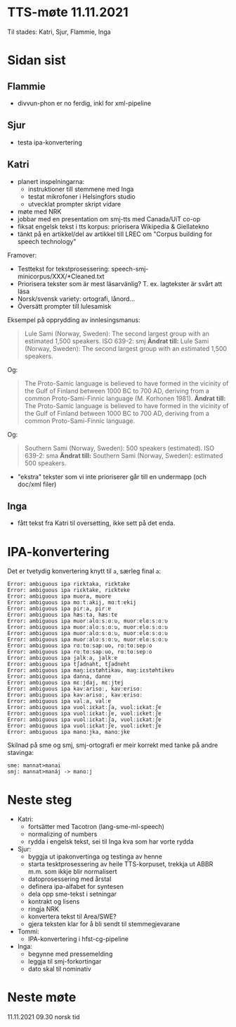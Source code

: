 # TTS-møte 11.11.2021

Til stades: Katri, Sjur, Flammie, Inga

# Sidan sist

## Flammie

- divvun-phon er no ferdig, inkl for xml-pipeline

## Sjur
- testa ipa-konvertering

## Katri
- planert inspelningarna:
    - instruktioner till stemmene med Inga
    - testat mikrofoner i Helsingfors studio
    - utvecklat prompter skript vidare
- møte med NRK
- jobbar med en presentation om smj-tts med Canada/UiT co-op
- fiksat engelsk tekst i tts korpus: priorisera Wikipedia & Giellatekno 
- tänkt på en artikkel/del av artikkel till LREC om "Corpus building for speech technology"

Framover:
- Testtekst for tekstprosessering: speech-smj-minicorpus/XXX/*Cleaned.txt
- Priorisera tekster som är mest läsarvänlig? T. ex. lagtekster är svårt att läsa
- Norsk/svensk variety: ortografi, lånord...
- Översätt prompter till lulesamisk

Eksempel på opprydding av innlesingsmanus:

> Lule Sami (Norway, Sweden): The second largest group with an estimated 1,500 speakers. ISO 639-2: smj
> **Ändrat till:** Lule Sami (Norway, Sweden): The second largest group with an estimated 1,500 speakers.

Og:

> The Proto-Samic language is believed to have formed in the vicinity of the Gulf of Finland between 1000 BC to 700 AD, deriving from a common Proto-Sami-Finnic language (M. Korhonen 1981).
> **Ändrat till:** The Proto-Samic language is believed to have formed in the vicinity of the Gulf of Finland between 1000 BC to 700 AD, deriving from a common Proto-Sami-Finnic language.

Og:

> Southern Sami (Norway, Sweden): 500 speakers (estimated). ISO 639-2: sma 
> **Ändrat till:** Southern Sami (Norway, Sweden): estimated 500 speakers.

- "ekstra" tekster som vi inte prioriserer går till en undermapp (och doc/xml filer)

## Inga
- fått tekst fra Katri til oversetting, ikke sett på det enda.

# IPA-konvertering

Det er tvetydig konvertering knytt til `a`, særleg final `a`:

```
Error: ambiguous ipa riɛktaka, riɛktakɐ
Error: ambiguous ipa riɛktakɐ, riɛktɐkɐ
Error: ambiguous ipa muora, muorɐ
Error: ambiguous ipa mɑːtːakij, mɑːtːɐkij
Error: ambiguous ipa pirːa, pirːɐ
Error: ambiguous ipa hæsːta, hæsːtɐ
Error: ambiguous ipa muorːalɑːsːɑːʋ, muorːɐlɑːsːɑːʋ
Error: ambiguous ipa muorːalɑːsːɑːʋ, muorːɐlɑːsːɑːʋ
Error: ambiguous ipa muorːalɑːsːɑːʋ, muorːɐlɑːsːɑːʋ
Error: ambiguous ipa muorːalɑːsːɑːʋ, muorːɐlɑːsːɑːʋ
Error: ambiguous ipa rɑːtɑːsapːuo, rɑːtɑːsɐpːo
Error: ambiguous ipa rɑːtɑːsapːuo, rɑːtɑːsɐpːo
Error: ambiguous ipa jalkːa, jalkːɐ
Error: ambiguous ipa tʃadnaht, tʃadnɐht
Error: ambiguous ipa maŋːiɛstøhtikaʋ, maŋːiɛstøhtikɐʋ
Error: ambiguous ipa danna, dannɐ
Error: ambiguous ipa mɛːjdaj, mɛːjtɐj
Error: ambiguous ipa kavːarisɑː, kavːɐrisɑː
Error: ambiguous ipa kavːarisɑː, kavːɐrisɑː
Error: ambiguous ipa valːa, valːɐ
Error: ambiguous ipa vuolːiɛkatːʃa, vuolːiɛkatːʃɐ
Error: ambiguous ipa vuolːiɛkatːʃɐ, vuolːiɛkɐtːʃɐ
Error: ambiguous ipa vuolːiɛkatːʃa, vuolːiɛkatːʃɐ
Error: ambiguous ipa vuolːiɛkatːʃɐ, vuolːiɛkɐtːʃɐ
Error: ambiguous ipa manɑːjka, manɑːjkɐ
```

Skilnad på sme og smj, smj-ortografi er meir korrekt med tanke på andre stavinga:
```
sme: mannat>manai
smj: mannat>manáj -> manɑ:j
```

# Neste steg
- Katri:
    - fortsätter med Tacotron (lang-sme-ml-speech)
    - normalizing of numbers
    - rydda i engelsk tekst, sei til Inga kva som har vorte rydda
- Sjur:
    - byggja ut ipakonvertinga og testinga av henne
    - starta tesktprosessering av heile TTS-korpuset, trekkja ut ABBR m.m. som ikkje blir normalisert
    - datoprosessering med årstal
    - definera ipa-alfabet for syntesen
    - dela opp sme-tekst i setningar
    - kontrakt og lisens
    - ringja NRK
    - konvertera tekst til Area/SWE?
    - gjera teksten klar for å bli sendt til stemmegjevarane
- Tommi:
    - IPA-konvertering i hfst-cg-pipeline
- Inga:
    - begynne med pressemelding
    - leggja til smj-forkortingar
    - dato skal til nominativ

# Neste møte

11.11.2021 09.30 norsk tid
